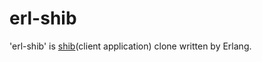 erl-shib
========

'erl-shib' is [shib](https://github.com/tagomoris/shib)(client application) clone written by Erlang.


